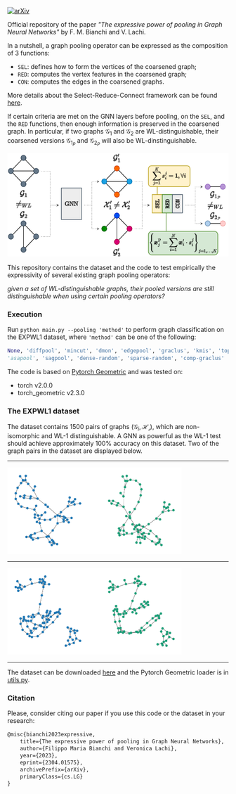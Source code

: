 [![arXiv](https://img.shields.io/badge/arXiv-2304.01575-b31b1b.svg?style=flat-square)](https://arxiv.org/abs/2304.01575)

Official repository of the paper *"The expressive power of pooling in Graph Neural Networks"* by F. M. Bianchi and V. Lachi.

In a nutshell, a graph pooling operator can be expressed as the composition of 3 functions:

- $\texttt{SEL}$: defines how to form the vertices of the coarsened graph;
- $\texttt{RED}$: computes the vertex features in the coarsened graph;
- $\texttt{CON}$: computes the edges in the coarsened graphs.

More details about the Select-Reduce-Connect framework can be found [here](https://arxiv.org/abs/2110.05292).

If certain criteria are met on the GNN layers before pooling, on the $\texttt{SEL}$, and the $\texttt{RED}$ functions, then enough information is preserved in the coarsened graph.
In particular, if two graphs $\mathcal{G}_1$ and $\mathcal{G}_2$ are WL-distinguishable, their coarsened versions $\mathcal{G}_{1_P}$ and $\mathcal{G}_{2_P}$ will also be WL-dinstinguishable.

<img src="./figs/framework.png" width="523" height="235">

This repository contains the dataset and the code to test empirically the expressivity of several existing graph pooling operators: 

*given a set of WL-distinguishable graphs, their pooled versions are still distinguishable when using certain pooling operators?*

### Execution
Run ````python main.py --pooling 'method'```` to perform graph classification on the EXPWL1 dataset, where ````'method'```` can be one of the following:

````python 
None, 'diffpool', 'mincut', 'dmon', 'edgepool', 'graclus', 'kmis', 'topk', 'panpool', 
'asapool', 'sagpool', 'dense-random', 'sparse-random', 'comp-graclus'
````

The code is based on [Pytorch Geometric](https://pytorch-geometric.readthedocs.io/) and was tested on:
- torch v2.0.0
- torch_geometric v2.3.0

### The EXPWL1 dataset
The dataset contains 1500 pairs of graphs $(\mathcal{G}_i, \mathcal{H_i})$, which are non-isomorphic and WL-1 distinguishable.
A GNN as powerful as the WL-1 test should achieve approximately 100\% accuracy on this dataset.
Two of the graph pairs in the dataset are displayed below.

---

<img src="./figs/ex1.png" width="397" height="197">

---

<img src="./figs/ex2.png" width="397" height="197">

---

The dataset can be downloaded [here](https://github.com/FilippoMB/The-expressive-power-of-pooling-in-GNNs/tree/main/data/EXPWL1) and the Pytorch Geometric loader is in [utils.py](https://github.com/FilippoMB/The-expressive-power-of-pooling-in-GNNs/blob/0a25de158c336acab697398951d6d3a0fec1c6cf/scripts/utils.py#L30).

### Citation

Please, consider citing our paper if you use this code or the dataset in your research:

    @misc{bianchi2023expressive,
        title={The expressive power of pooling in Graph Neural Networks}, 
        author={Filippo Maria Bianchi and Veronica Lachi},
        year={2023},
        eprint={2304.01575},
        archivePrefix={arXiv},
        primaryClass={cs.LG}
    }
